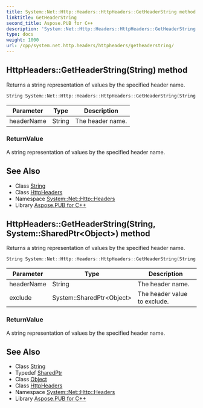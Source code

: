 ```yaml
---
title: System::Net::Http::Headers::HttpHeaders::GetHeaderString method
linktitle: GetHeaderString
second_title: Aspose.PUB for C++
description: 'System::Net::Http::Headers::HttpHeaders::GetHeaderString method. Returns a string representation of values by the specified header name in C++.'
type: docs
weight: 1000
url: /cpp/system.net.http.headers/httpheaders/getheaderstring/
---
```

## HttpHeaders::GetHeaderString(String) method


Returns a string representation of values by the specified header name.

```cpp
String System::Net::Http::Headers::HttpHeaders::GetHeaderString(String headerName)
```


| Parameter | Type | Description |
| --- | --- | --- |
| headerName | String | The header name. |

### ReturnValue

A string representation of values by the specified header name.

## See Also

* Class [String](../../../system/string/)
* Class [HttpHeaders](../)
* Namespace [System::Net::Http::Headers](../../)
* Library [Aspose.PUB for C++](../../../)
## HttpHeaders::GetHeaderString(String, System::SharedPtr\<Object\>) method


Returns a string representation of values by the specified header name.

```cpp
String System::Net::Http::Headers::HttpHeaders::GetHeaderString(String headerName, System::SharedPtr<Object> exclude)
```


| Parameter | Type | Description |
| --- | --- | --- |
| headerName | String | The header name. |
| exclude | System::SharedPtr\<Object\> | The header value to exclude. |

### ReturnValue

A string representation of values by the specified header name.

## See Also

* Class [String](../../../system/string/)
* Typedef [SharedPtr](../../../system/sharedptr/)
* Class [Object](../../../system/object/)
* Class [HttpHeaders](../)
* Namespace [System::Net::Http::Headers](../../)
* Library [Aspose.PUB for C++](../../../)
